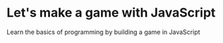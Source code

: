 # Let's make a game with JavaScript
Learn the basics of programming by building a game in JavaScript
